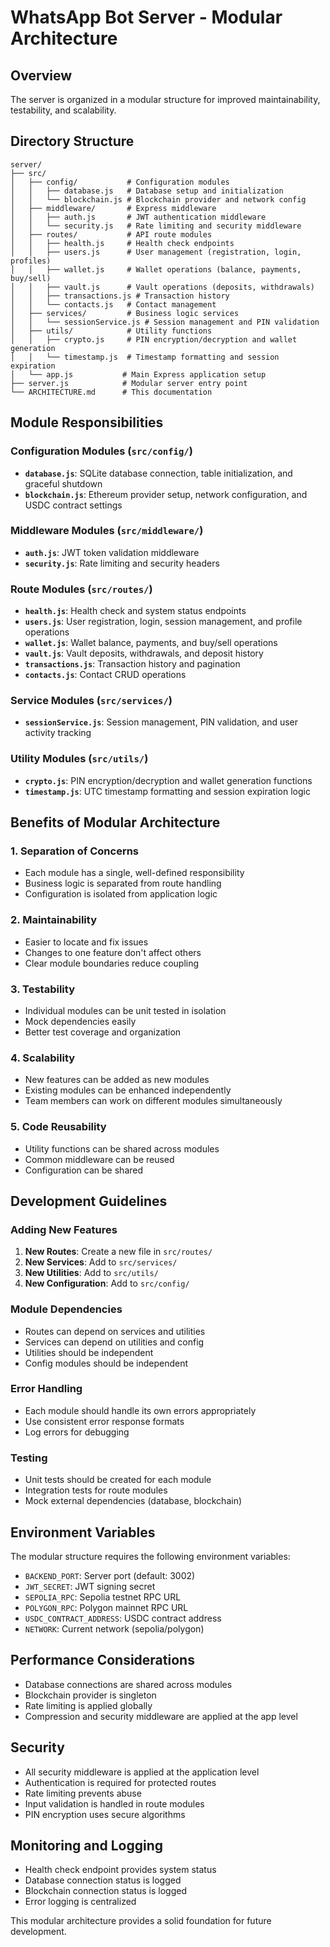 # WhatsApp Bot Server - Modular Architecture

## Overview

The server is organized in a modular structure for improved maintainability, testability, and scalability.

## Directory Structure

```
server/
├── src/
│   ├── config/           # Configuration modules
│   │   ├── database.js   # Database setup and initialization
│   │   └── blockchain.js # Blockchain provider and network config
│   ├── middleware/       # Express middleware
│   │   ├── auth.js       # JWT authentication middleware
│   │   └── security.js   # Rate limiting and security middleware
│   ├── routes/           # API route modules
│   │   ├── health.js     # Health check endpoints
│   │   ├── users.js      # User management (registration, login, profiles)
│   │   ├── wallet.js     # Wallet operations (balance, payments, buy/sell)
│   │   ├── vault.js      # Vault operations (deposits, withdrawals)
│   │   ├── transactions.js # Transaction history
│   │   └── contacts.js   # Contact management
│   ├── services/         # Business logic services
│   │   └── sessionService.js # Session management and PIN validation
│   ├── utils/            # Utility functions
│   │   ├── crypto.js     # PIN encryption/decryption and wallet generation
│   │   └── timestamp.js  # Timestamp formatting and session expiration
│   └── app.js           # Main Express application setup
├── server.js            # Modular server entry point
└── ARCHITECTURE.md      # This documentation
```

## Module Responsibilities

### Configuration Modules (`src/config/`)

- **`database.js`**: SQLite database connection, table initialization, and graceful shutdown
- **`blockchain.js`**: Ethereum provider setup, network configuration, and USDC contract settings

### Middleware Modules (`src/middleware/`)

- **`auth.js`**: JWT token validation middleware
- **`security.js`**: Rate limiting and security headers

### Route Modules (`src/routes/`)

- **`health.js`**: Health check and system status endpoints
- **`users.js`**: User registration, login, session management, and profile operations
- **`wallet.js`**: Wallet balance, payments, and buy/sell operations
- **`vault.js`**: Vault deposits, withdrawals, and deposit history
- **`transactions.js`**: Transaction history and pagination
- **`contacts.js`**: Contact CRUD operations

### Service Modules (`src/services/`)

- **`sessionService.js`**: Session management, PIN validation, and user activity tracking

### Utility Modules (`src/utils/`)

- **`crypto.js`**: PIN encryption/decryption and wallet generation functions
- **`timestamp.js`**: UTC timestamp formatting and session expiration logic

## Benefits of Modular Architecture

### 1. **Separation of Concerns**
- Each module has a single, well-defined responsibility
- Business logic is separated from route handling
- Configuration is isolated from application logic

### 2. **Maintainability**
- Easier to locate and fix issues
- Changes to one feature don't affect others
- Clear module boundaries reduce coupling

### 3. **Testability**
- Individual modules can be unit tested in isolation
- Mock dependencies easily
- Better test coverage and organization

### 4. **Scalability**
- New features can be added as new modules
- Existing modules can be enhanced independently
- Team members can work on different modules simultaneously

### 5. **Code Reusability**
- Utility functions can be shared across modules
- Common middleware can be reused
- Configuration can be shared

## Development Guidelines

### Adding New Features

1. **New Routes**: Create a new file in `src/routes/`
2. **New Services**: Add to `src/services/`
3. **New Utilities**: Add to `src/utils/`
4. **New Configuration**: Add to `src/config/`

### Module Dependencies

- Routes can depend on services and utilities
- Services can depend on utilities and config
- Utilities should be independent
- Config modules should be independent

### Error Handling

- Each module should handle its own errors appropriately
- Use consistent error response formats
- Log errors for debugging

### Testing

- Unit tests should be created for each module
- Integration tests for route modules
- Mock external dependencies (database, blockchain)

## Environment Variables

The modular structure requires the following environment variables:

- `BACKEND_PORT`: Server port (default: 3002)
- `JWT_SECRET`: JWT signing secret
- `SEPOLIA_RPC`: Sepolia testnet RPC URL
- `POLYGON_RPC`: Polygon mainnet RPC URL
- `USDC_CONTRACT_ADDRESS`: USDC contract address
- `NETWORK`: Current network (sepolia/polygon)

## Performance Considerations

- Database connections are shared across modules
- Blockchain provider is singleton
- Rate limiting is applied globally
- Compression and security middleware are applied at the app level

## Security

- All security middleware is applied at the application level
- Authentication is required for protected routes
- Rate limiting prevents abuse
- Input validation is handled in route modules
- PIN encryption uses secure algorithms

## Monitoring and Logging

- Health check endpoint provides system status
- Database connection status is logged
- Blockchain connection status is logged
- Error logging is centralized

This modular architecture provides a solid foundation for future development. 